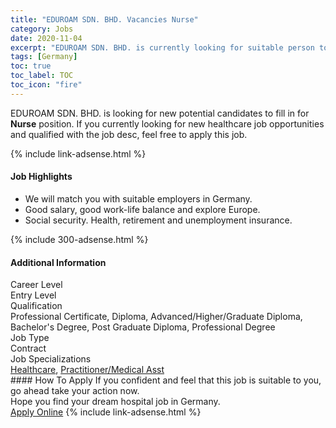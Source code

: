 ```yaml
---
title: "EDUROAM SDN. BHD. Vacancies Nurse" 
category: Jobs 
date: 2020-11-04 
excerpt: "EDUROAM SDN. BHD. is currently looking for suitable person to fill in the Nurse which positioned at Germany" 
tags: [Germany] 
toc: true 
toc_label: TOC 
toc_icon: "fire" 
--- 
```


<p>EDUROAM SDN. BHD. is looking for new potential candidates to fill in for <b>Nurse</b> position. If you currently looking for new healthcare job opportunities and qualified with the job desc, feel free to apply this job.
</p>{% include link-adsense.html %} 
<div><div><div><h4>Job Highlights</h4></div></div><div><ul><li><div><div><div><div></div></div></div><div><span>We will match you with suitable employers in Germany.</span></div></div></li><li><div><div><div><div></div></div></div><div><span>Good salary, good work-life balance and explore Europe.</span></div></div></li><li><div><div><div><div></div></div></div><div><span>Social security. Health, retirement and unemployment insurance.</span></div></div></li></ul></div></div> 
{% include 300-adsense.html %} 
<div><div><div><h4>Additional Information</h4></div></div><div><div><div><div><div><div><div><div><span>Career Level</span></div></div><div><span>Entry Level</span></div></div></div></div><div><div><div><div><div><span>Qualification</span></div></div><div><span>Professional Certificate, Diploma, Advanced/Higher/Graduate Diploma, Bachelor's Degree, Post Graduate Diploma, Professional Degree</span></div></div></div></div><div><div><div><div><div><span>Job Type</span></div></div><div><span>Contract</span></div></div></div></div><div><div><div><div><div><span>Job Specializations</span></div></div><div><span><a href="/en/job-search/healthcare-jobs/">Healthcare</a>, <a href="/en/job-search/practitioner-nurse-medical-healthcare-jobs/">Practitioner/Medical Asst</a></span></div></div></div></div></div></div></div></div> 
#### How To Apply 
If you confident and feel that this job is suitable to you, go ahead take your action now. <br/> 
Hope you find your dream hospital job in Germany. <br/> 
<a href="https://www.jobstreet.com.my/en/job/nurse-4417650?jobId=jobstreet-my-job-4417650&sectionRank=10&token=0~969b413f-9b99-4c8f-8bf1-800609239b87&fr=SRP%20View%20In%20New%20Ta" class="btn btn--warning" target="_blank" rel="nofollow noopenner">Apply Online</a> 
{% include link-adsense.html %} 
